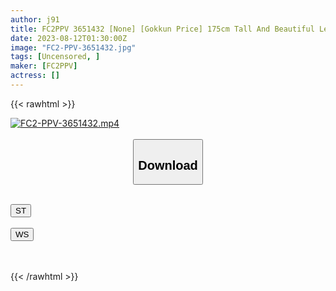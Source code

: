 ```yaml
---
author: j91
title: FC2PPV 3651432 [None] [Gokkun Price] 175cm Tall And Beautiful Legs! With A Super Beautiful Apparel Clerk With A Wonderful Smile! A Gorgeous Triptych Of Cum Swallowing Once And Vaginal Cum Shot Twice With A Lewd Sister With High Levels Of Sensitivity And Technique! *Bonus High-Definition Version
date: 2023-08-12T01:30:00Z
image: "FC2-PPV-3651432.jpg"
tags: [Uncensored, ]
maker: [FC2PPV]
actress: []
---
```



{{< rawhtml >}}

<div class="video" data-videoid="XoXRe97PKOCDqX6">
    <a href="javascript:;">
        <img src="https://my.j91.asia/posts/FC2-PPV-3651432/FC2-PPV-3651432.jpg" width="WIDTH" height="HEIGHT" alt="FC2-PPV-3651432.mp4" loading="lazy">
    </a>
</div>

<script type="text/javascript" src="https://j91.asia/asset/on-demand-st.js"></script>

<br>
  <link rel="stylesheet" href="https://j91.asia/asset/bs5.css">
  
  <center>
  <button class="btn btn-primary" type="button" data-bs-toggle="collapse" data-bs-target=".multi-collapse" aria-expanded="false" aria-controls="multiCollapseExample1 multiCollapseExample2"><h2>Download</h2></button></center>
</p>
<div class="row">
  <div class="col">
    <div class="collapse multi-collapse" id="multiCollapseExample1">
      <div class="card card-body">
	      	      <br>
<div class="buttons">  
<a href="https://streamtape.to/v/XoXRe97PKOCDqX6"><button class="btn-hover color-3"><i class="fa fa-download"></i> ST</button></a></div>
    </div>
  </div>
</div>
  <div class="col">
    <div class="collapse multi-collapse" id="multiCollapseExample2">
      <div class="card card-body">
	      <br>
<div class="buttons">
    <a href="https://wolfstream.tv/ypws0yfhbs3d"><button class="btn-hover color-9"><i class="fa fa-download"></i> WS</button></a></div>
<br><br>
      </div>
    </div>
  </div>
</div>

{{< /rawhtml >}}